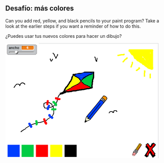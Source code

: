 ## Desafío: más colores

Can you add red, yellow, and black pencils to your paint program? Take a look at the earlier steps if you want a reminder of how to do this.

¿Puedes usar tus nuevos colores para hacer un dibujo?

![Captura de pantalla](images/paint-final.png)